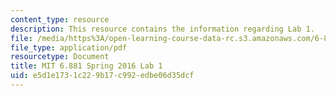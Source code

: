 ```yaml
---
content_type: resource
description: This resource contains the information regarding Lab 1.
file: /media/https%3A/open-learning-course-data-rc.s3.amazonaws.com/6-881-computational-personal-genomics-making-sense-of-complete-genomes-spring-2016/e5d1e1731c229b17c992edbe06d35dcf_MIT6_881S16_lab1.pdf
file_type: application/pdf
resourcetype: Document
title: MIT 6.881 Spring 2016 Lab 1
uid: e5d1e173-1c22-9b17-c992-edbe06d35dcf
---
```

